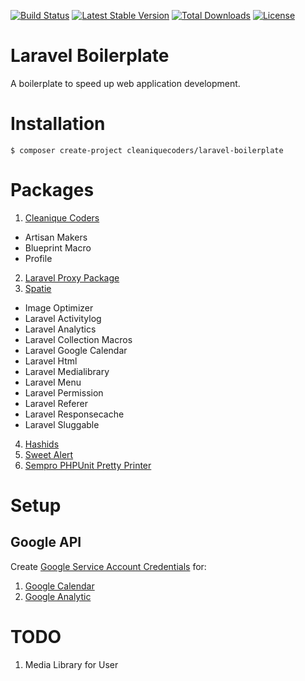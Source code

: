 [![Build Status](https://travis-ci.org/cleaniquecoders/laravel-boilerplate.svg?branch=master)](https://travis-ci.org/cleaniquecoders/laravel-boilerplate) [![Latest Stable Version](https://poser.pugx.org/cleaniquecoders/laravel-boilerplate/v/stable)](https://packagist.org/packages/cleaniquecoders/laravel-boilerplate) [![Total Downloads](https://poser.pugx.org/cleaniquecoders/laravel-boilerplate/downloads)](https://packagist.org/packages/cleaniquecoders/laravel-boilerplate) [![License](https://poser.pugx.org/cleaniquecoders/laravel-boilerplate/license)](https://packagist.org/packages/cleaniquecoders/laravel-boilerplate)

# Laravel Boilerplate

A boilerplate to speed up web application development.

# Installation

```
$ composer create-project cleaniquecoders/laravel-boilerplate
```

# Packages

1. [Cleanique Coders](https://github.com/cleaniquecoders)
- Artisan Makers
- Blueprint Macro
- Profile
2. [Laravel Proxy Package](https://github.com/fideloper/TrustedProxy)
3. [Spatie](https://github.com/spatie)
- Image Optimizer
- Laravel Activitylog
- Laravel Analytics
- Laravel Collection Macros
- Laravel Google Calendar
- Laravel Html
- Laravel Medialibrary
- Laravel Menu
- Laravel Permission
- Laravel Referer
- Laravel Responsecache
- Laravel Sluggable
4. [Hashids](https://github.com/ivanakimov/hashids.php)
4. [Sweet Alert](https://github.com/uxweb/sweet-alert)
5. [Sempro PHPUnit Pretty Printer](https://github.com/Sempro/phpunit-pretty-print)

# Setup

## Google API

Create [Google Service Account Credentials](https://console.developers.google.com/apis/dashboard?project=karnival-usahawan-desa) for:

1. [Google Calendar](https://github.com/spatie/laravel-google-calendar#how-to-obtain-the-credentials-to-communicate-with-google-calendar)
2. [Google Analytic](https://github.com/spatie/laravel-analytics#how-to-obtain-the-credentials-to-communicate-with-google-analytics)

# TODO

1. Media Library for User

